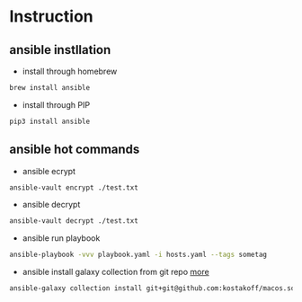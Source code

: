 # Instruction

## ansible instllation
- install through homebrew
```bash
brew install ansible
```
- install through PIP
```bash
pip3 install ansible
```

## ansible hot commands

- ansible ecrypt
```bash
ansible-vault encrypt ./test.txt
```
- ansible decrypt
```bash
ansible-vault decrypt ./test.txt
```
- ansible run playbook
```bash
ansible-playbook -vvv playbook.yaml -i hosts.yaml --tags sometag
```
- ansible install galaxy collection from git repo [more](https://docs.ansible.com/ansible/latest/collections_guide/collections_installing.html) 
```bash
ansible-galaxy collection install git+git@github.com:kostakoff/macos.softwareupdate.git,main --upgrade
```
